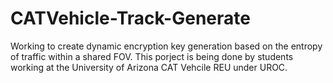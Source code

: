 # CATVehicle-Track-Generate
Working to create dynamic encryption key generation based on the entropy of traffic within a shared FOV. This porject is being done by students working at the University of Arizona CAT Vehcile REU under UROC.